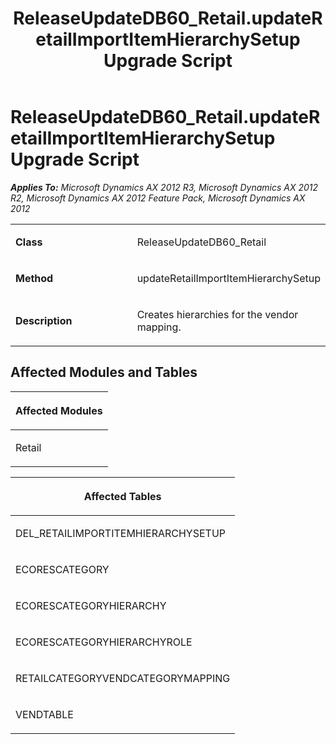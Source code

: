 ﻿---
title: ReleaseUpdateDB60_Retail.updateRetailImportItemHierarchySetup Upgrade Script
TOCTitle: ReleaseUpdateDB60_Retail.updateRetailImportItemHierarchySetup Upgrade Script
ms:assetid: 5fc7cce2-8025-387e-a9c0-b24748c8f195
ms:mtpsurl: https://msdn.microsoft.com/en-us/library/JJ719058(v=AX.60)
ms:contentKeyID: 49708598
ms.date: 05/18/2015
mtps_version: v=AX.60
---

# ReleaseUpdateDB60\_Retail.updateRetailImportItemHierarchySetup Upgrade Script 


_**Applies To:** Microsoft Dynamics AX 2012 R3, Microsoft Dynamics AX 2012 R2, Microsoft Dynamics AX 2012 Feature Pack, Microsoft Dynamics AX 2012_

<table>
<colgroup>
<col style="width: 50%" />
<col style="width: 50%" />
</colgroup>
<tbody>
<tr class="odd">
<td><p><strong>Class</strong></p></td>
<td><p>ReleaseUpdateDB60_Retail</p></td>
</tr>
<tr class="even">
<td><p><strong>Method</strong></p></td>
<td><p>updateRetailImportItemHierarchySetup</p></td>
</tr>
<tr class="odd">
<td><p><strong>Description</strong></p></td>
<td><p>Creates hierarchies for the vendor mapping.</p></td>
</tr>
</tbody>
</table>


## Affected Modules and Tables

<table>
<colgroup>
<col style="width: 100%" />
</colgroup>
<thead>
<tr class="header">
<th><p>Affected Modules</p></th>
</tr>
</thead>
<tbody>
<tr class="odd">
<td><p>Retail</p></td>
</tr>
</tbody>
</table>


<table>
<colgroup>
<col style="width: 100%" />
</colgroup>
<thead>
<tr class="header">
<th><p>Affected Tables</p></th>
</tr>
</thead>
<tbody>
<tr class="odd">
<td><p>DEL_RETAILIMPORTITEMHIERARCHYSETUP</p></td>
</tr>
<tr class="even">
<td><p>ECORESCATEGORY</p></td>
</tr>
<tr class="odd">
<td><p>ECORESCATEGORYHIERARCHY</p></td>
</tr>
<tr class="even">
<td><p>ECORESCATEGORYHIERARCHYROLE</p></td>
</tr>
<tr class="odd">
<td><p>RETAILCATEGORYVENDCATEGORYMAPPING</p></td>
</tr>
<tr class="even">
<td><p>VENDTABLE</p></td>
</tr>
</tbody>
</table>

  


